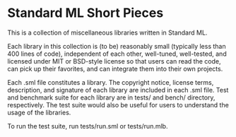 Standard ML Short Pieces
========================

This is a collection of miscellaneous libraries written in Standard ML.

Each library in this collection is (to be) reasonably small (typically
less than 400 lines of code), independent of each other, well-tuned,
well-tested, and licensed under MIT or BSD-style license so that users
can read the code, can pick up their favorites, and can integrate them
into their own projects.

Each .sml file constitutes a library.  The copyright notice, license
terms, description, and signature of each library are included in each
.sml file.  Test and benchmark suite for each library are in tests/
and bench/ directory, respectively.  The test suite would also be
useful for users to understand the usage of the libraries.

To run the test suite, run tests/run.sml or tests/run.mlb.
